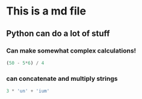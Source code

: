 # This is a md file

## Python can do a lot of stuff

### Can make somewhat complex calculations!

```python
(50 - 5*6) / 4
```

### can concatenate and multiply strings

```python
3 * 'un' + 'ium'
```
